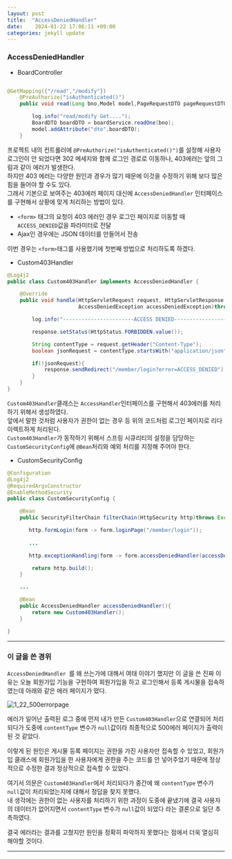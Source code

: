 ```yaml
---
layout: post
title:  "AccessDeniedHandler" 
date:    2024-01-22 17:06:11 +09:00
categories: jekyll update
---
```


### AccessDeniedHandler

- BoardController

```java

@GetMapping({"/read","/modify"})
    @PreAuthorize("isAuthenticated()")
    public void read(Long bno,Model model,PageRequestDTO pageRequestDTO){

        log.info("read/modify Get....");
        BoardDTO boardDTO = boardService.readOne(bno);
        model.addAttribute("dto",boardDTO);
    }

```


프로젝트 내의 컨트롤러에 ```@PreAuthorize("isAuthenticated()")```를 설정해 사용자 로그인이 안 되었다면 302 메세지와 함께 로그인 경로로 이동하나, 403에러는 앞의 그림과 같이 에러가 발생한다.<br>
하지만 403 에러는 다양한 원인과 경우가 많기 때문에 이것을 수정하기 위해 보다 많은 힘을 들어야 할 수도 있다.<br>
그래서 기본으로 보여주는 403에러 페이지 대신에 ```AccessDeniedHandler``` 인터페이스를 구현해서 상황에 맞게 처리하는 방법이 있다.<br>

- ```<form>``` 태그의 요청이 403 에러인 경우 로그인 페이지로 이동할 때 ```ACCESS_DENIED```값을 파라미터로 전달<br>
- Ajax인 경우에는 JSON 데이터를 만들어서 전송<br>    

이번 경우는 ```<form>```태그를 사용했기에 첫번째 방법으로 처리하도록 하겠다.<br>

- Custom403Handler
```java
@Log4j2
public class Custom403Handler implements AccessDeniedHandler {

    @Override
    public void handle(HttpServletRequest request, HttpServletResponse response,
                       AccessDeniedException accessDeniedException)throws IOException, ServletException{

        log.info("-----------------------ACCESS DENIED------------------------");

        response.setStatus(HttpStatus.FORBIDDEN.value());

        String contentType = request.getHeader("Content-Type");
        boolean jsonRequest = contentType.startsWith("application/json");

        if(!jsonRequest){
            response.sendRedirect("/member/login?error=ACCESS_DENIED");
        }
    }
}
```

```Custom403Handler```클래스는 ```AccessHandler```인터페이스를 구현해서 403에러를 처리하기 위해서 생성하였다.<br>
앞에서 말한 것처럼 사용자가 권한이 없는 경우 등 위의 코드처럼 로그인 페이지로 리다이렉트하게 처리된다.<br>
```Custom403Handler```가 동작하기 위해서 스프링 시큐리티의 설정을 담당하는 ```CustomSecurityConfig```에 ```@Bean```처리와 예외 처리를 지정해 주어야 한다.<br>

- CustomSecurityConfig

```java
@Configuration
@Log4j2
@RequiredArgsConstructor
@EnableMethodSecurity
public class CustomSecurityConfig {

    @Bean
    public SecurityFilterChain filterChain(HttpSecurity http)throws Exception{

       http.formLogin(form -> form.loginPage("/member/login"));
       
       ...

       http.exceptionHandling(form -> form.accessDeniedHandler(accessDeniedHandler()));

        return http.build();
    }

    ...

    @Bean
    public AccessDeniedHandler accessDeniedHandler(){
        return new Custom403Handler();
    }

}    
```    

---------------------------------------

### 이 글을 쓴 경위

```AccessDeniedHandler ```를 왜 쓰는가에 대해서 여태 이야기 했지만 이 글을 쓴 진짜 이유는 오늘 회원가입 기능을 구현하여 회원가입을 하고 로그인해서 등록 게시물을 접속하였는데 아래와 같은 에러 페이지가 떴다.<br>

![1_22_500errorpage](https://github.com/jiuseu/hyuntrace0915.github.io/assets/109057859/d5362eec-1957-4c22-bb77-c697f8843bc5)

에러가 일어난 출력된 로그 중에 먼저 내가 만든 ```Custom403Handler```으로 연결되어 처리되다가 도중에 ```contentType``` 변수가 ```null```값이라 최종적으로 500에러 페이지가 출력이 된 것 같았다.<br>

이렇게 된 원인은 게시물 등록 페이지는 권한을 가진 사용자만 접속할 수 있었고, 회원가입 클래스에 회원가입을 한 사용자에게 권한을 주는 코드를 안 넣어주었기 때문에 정상적으로 수정한 결과 정상적으로 접속할 수 있었다.<br>

여기서 의문은 ```Custom403Handler```에서 처리되다가 중간에 왜 ```contentType``` 변수가 ```null```값이 처리되었는지에 대해서 정답을 찾지 못했다.<br>
내 생각에는 권한이 없는 사용자를 처리하기 위한 과정이 도중에 끝냈기에 결국 사용자의 데이터가 없어지면서 ```contentType``` 변수가 ```null```값이 되었다 라는 결론으로 일단 추측하였다.<br>

결국 에러라는 결과를 고쳤지만 원인을 정확히 파악하지 못했다는 점에서 더욱 열심히 해야할 것이다.<br>


---------------------------------------




[jekyll-docs]: https://jekyllrb.com/docs/home
[jekyll-gh]:   https://github.com/jekyll/jekyll
[jekyll-talk]: https://talk.jekyllrb.com/
